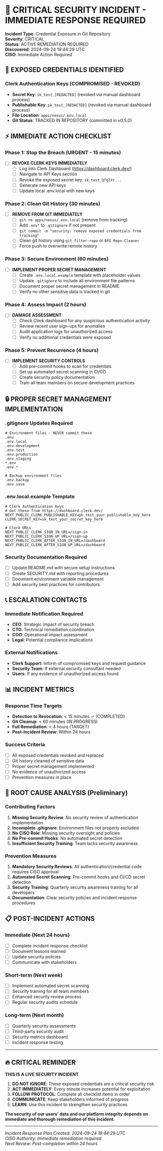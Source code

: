 # 🚨 CRITICAL SECURITY INCIDENT - IMMEDIATE RESPONSE REQUIRED

**Incident Type**: Credential Exposure in Git Repository  
**Severity**: CRITICAL  
**Status**: ACTIVE REMEDIATION REQUIRED  
**Discovered**: 2024-09-24 19:44:29 UTC  
**CISO**: Immediate Action Required  

## 🔴 EXPOSED CREDENTIALS IDENTIFIED

### Clerk Authentication Keys (COMPROMISED - REVOKED)
- **Secret Key**: `sk_test_[REDACTED]` (revoked via manual dashboard process)
- **Publishable Key**: `pk_test_[REDACTED]` (revoked via manual dashboard process)
- **File Location**: `apps/nexus/.env.local` 
- **Git Status**: TRACKED IN REPOSITORY (committed in v0.5.0)

## ⚡ IMMEDIATE ACTION CHECKLIST

### Phase 1: Stop the Breach (URGENT - 15 minutes)
- [ ] **REVOKE CLERK KEYS IMMEDIATELY**
  - [ ] Log into Clerk Dashboard (https://dashboard.clerk.dev/)
  - [ ] Navigate to API Keys section
  - [ ] Revoke the exposed secret key: `sk_test_QfglXr...`
  - [ ] Generate new API keys
  - [ ] Update local .env.local with new keys

### Phase 2: Clean Git History (30 minutes)
- [ ] **REMOVE FROM GIT IMMEDIATELY**
  - [ ] `git rm apps/nexus/.env.local` (remove from tracking)
  - [ ] Add `.env*` to `.gitignore` if not present
  - [ ] `git commit -m "security: remove exposed credentials from tracking"`
  - [ ] Clean git history using `git filter-repo` or `BFG Repo-Cleaner`
  - [ ] Force push to overwrite remote history

### Phase 3: Secure Environment (60 minutes)
- [ ] **IMPLEMENT PROPER SECRET MANAGEMENT**
  - [ ] Create `.env.local.example` template with placeholder values
  - [ ] Update `.gitignore` to include all environment file patterns
  - [ ] Document proper secret management in README
  - [ ] Verify no other sensitive data is tracked in git

### Phase 4: Assess Impact (2 hours)
- [ ] **DAMAGE ASSESSMENT**
  - [ ] Check Clerk dashboard for any suspicious authentication activity
  - [ ] Review recent user sign-ups for anomalies  
  - [ ] Audit application logs for unauthorized access
  - [ ] Verify no additional credentials were exposed

### Phase 5: Prevent Recurrence (4 hours)
- [ ] **IMPLEMENT SECURITY CONTROLS**
  - [ ] Add pre-commit hooks to scan for credentials
  - [ ] Set up automated secret scanning in CI/CD
  - [ ] Create security policy documentation
  - [ ] Train all team members on secure development practices

## 🔒 PROPER SECRET MANAGEMENT IMPLEMENTATION

### .gitignore Updates Required
```gitignore
# Environment files - NEVER commit these
.env
.env.local
.env.development
.env.test
.env.production
.env.staging
*.env
.env.*

# Backup environment files
.env.backup
.env.save
```

### .env.local.example Template
```env
# Clerk Authentication Keys
# Get these from https://dashboard.clerk.dev/
NEXT_PUBLIC_CLERK_PUBLISHABLE_KEY=pk_test_your_publishable_key_here
CLERK_SECRET_KEY=sk_test_your_secret_key_here

# Clerk URLs
NEXT_PUBLIC_CLERK_SIGN_IN_URL=/sign-in
NEXT_PUBLIC_CLERK_SIGN_UP_URL=/sign-up
NEXT_PUBLIC_CLERK_AFTER_SIGN_IN_URL=/dashboard
NEXT_PUBLIC_CLERK_AFTER_SIGN_UP_URL=/dashboard
```

### Security Documentation Required
- [ ] Update README.md with secure setup instructions
- [ ] Create SECURITY.md with reporting procedures
- [ ] Document environment variable management
- [ ] Add security best practices for contributors

## 📞 ESCALATION CONTACTS

### Immediate Notification Required
- **CEO**: Strategic impact of security breach
- **CTO**: Technical remediation coordination  
- **COO**: Operational impact assessment
- **Legal**: Potential compliance implications

### External Notifications
- **Clerk Support**: Inform of compromised keys and request guidance
- **Security Team**: If external security consultant needed
- **Users**: If any evidence of unauthorized access found

## 📊 INCIDENT METRICS

### Response Time Targets
- **Detection to Revocation**: < 15 minutes ✓ (COMPLETED)
- **Git Cleanup**: < 60 minutes (IN PROGRESS)
- **Full Remediation**: < 4 hours (TARGET)
- **Post-Incident Review**: Within 24 hours

### Success Criteria
- [ ] All exposed credentials revoked and replaced
- [ ] Git history cleaned of sensitive data
- [ ] Proper secret management implemented
- [ ] No evidence of unauthorized access
- [ ] Prevention measures in place

## 🎯 ROOT CAUSE ANALYSIS (Preliminary)

### Contributing Factors
1. **Missing Security Review**: No security review of authentication implementation
2. **Incomplete .gitignore**: Environment files not properly excluded
3. **No CISO Role**: Missing security oversight and policies
4. **No Pre-commit Hooks**: No automated secret detection
5. **Insufficient Security Training**: Team lacks security awareness

### Prevention Measures
1. **Mandatory Security Reviews**: All authentication/credential code requires CISO approval
2. **Automated Secret Scanning**: Pre-commit hooks and CI/CD secret detection
3. **Security Training**: Quarterly security awareness training for all developers
4. **Documentation**: Clear security policies and incident response procedures

## 📋 POST-INCIDENT ACTIONS

### Immediate (Next 24 hours)
- [ ] Complete incident response checklist
- [ ] Document lessons learned
- [ ] Update security policies
- [ ] Communicate with stakeholders

### Short-term (Next week)
- [ ] Implement automated secret scanning
- [ ] Security training for all team members
- [ ] Enhanced security review process
- [ ] Regular security audits schedule

### Long-term (Next month)
- [ ] Quarterly security assessments
- [ ] Third-party security audit
- [ ] Security metrics dashboard
- [ ] Incident response testing

---

## 🔥 CRITICAL REMINDER

**THIS IS A LIVE SECURITY INCIDENT**

1. **DO NOT IGNORE**: These exposed credentials are a critical security risk
2. **ACT IMMEDIATELY**: Every minute increases potential for exploitation
3. **FOLLOW PROTOCOL**: Complete all checklist items in order
4. **COMMUNICATE**: Keep stakeholders informed of progress
5. **LEARN**: Use this incident to strengthen security practices

**The security of our users' data and our platform integrity depends on immediate and thorough remediation of this incident.**

---

*Incident Response Plan Created: 2024-09-24 19:44:29 UTC*  
*CISO Authority: Immediate remediation required*  
*Next Review: Post-completion within 24 hours*